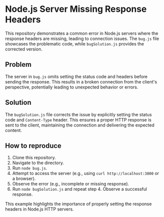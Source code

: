 # Node.js Server Missing Response Headers

This repository demonstrates a common error in Node.js servers where the response headers are missing, leading to connection issues. The `bug.js` file showcases the problematic code, while `bugSolution.js` provides the corrected version.

## Problem

The server in `bug.js` omits setting the status code and headers before sending the response.  This results in a broken connection from the client's perspective, potentially leading to unexpected behavior or errors.

## Solution

The `bugSolution.js` file corrects the issue by explicitly setting the status code and `Content-Type` header. This ensures a proper HTTP response is sent to the client, maintaining the connection and delivering the expected content.

## How to reproduce

1. Clone this repository.
2. Navigate to the directory.
3. Run `node bug.js`.
4. Attempt to access the server (e.g., using `curl http://localhost:3000` or a browser).
5. Observe the error (e.g., incomplete or missing response).
6. Run `node bugSolution.js` and repeat step 4. Observe a successful response.

This example highlights the importance of properly setting the response headers in Node.js HTTP servers.